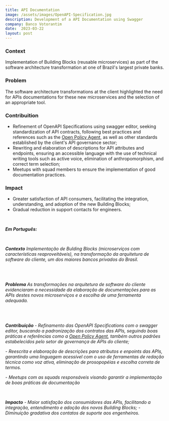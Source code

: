 ```yaml
---
title: API Documentation
image: /assets/images/OpenAPI-Specification.jpg
description: Development of a API Documentation using Swagger
company: Banco Votorantim
date:  2023-03-22
layout: post
---
```


### Context ###

Implementation of Building Blocks (reusable microservices) as part of the software architecture transformation at one of Brazil's largest private banks.

### Problem ###

The software architecture transformations at the client highlighted the need for APIs documentations for these new microservices and the selection of an appropriate tool.

### Contribuition ###

- Refinement of OpenAPI Specifications using swagger editor, seeking standardization of API contracts, following best practices and references such as the [Open Policy Agent](https://www.openpolicyagent.org/), as well as other standards established by the client's API governance sector;
- Rewriting and elaboration of descriptions for API attributes and endpoints, ensuring an accessible language with the use of technical writing tools such as active voice, elimination of anthropomorphism, and correct term selection;
- Meetups with squad members to ensure the implementation of good documentation practices.

### Impact ###

- Greater satisfaction of API consumers, facilitating the integration, understanding, and adoption of the new Building Blocks;
- Gradual reduction in support contacts for engineers.

<br />

***Em Português:***

<br>

***Contexto***
*Implementação de Bulding Blocks (microserviços com características reaproveitáveis), na transformação da arquitetura de software do cliente, um dos maiores bancos privados do Brasil.*

<br />

<br>

***Problema***
*As transformações na arquitetura de software do cliente evidenciaram a necessidade da elaboração de documentações para as APIs destes novos microserviços e a escolha de uma ferramenta adequada.*

<br />

<br>

***Contribuição***
*- Refinamento das OpenAPI Specifications com o swagger editor, buscando a padronização dos contratos das APIs, seguindo boas práticas e referências como a [Open Policy Agent](https://www.openpolicyagent.org/), também outros padrões estabelecidos pelo setor de governança de APIs do cliente;*

*- Reescrita e elaboração de descrições para atributos e enpoints das APIs, garantindo uma linguagem acessível com o uso de ferramentas de redação técnica como voz ativa, eliminação de prosopopéias e escolha correta de termos.*

*- Meetups com as squads responsáveis visando garantir a implementação de boas práticas de documentação*

<br>

***Impacto***
*- Maior satisfação dos consumidores das APIs, facilitando a integração, entendimento e adoção dos novos Building Blocks;*
*- Diminuição gradativa dos contatos de suporte aos engenheiros.*

<br />